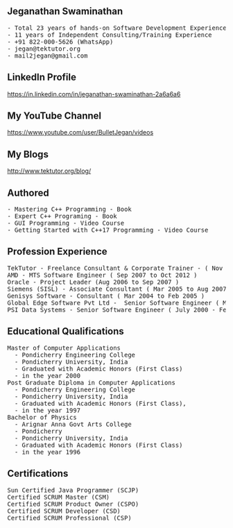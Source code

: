 ## Jeganathan Swaminathan
<pre>
- Total 23 years of hands-on Software Development Experience 
- 11 years of Independent Consulting/Training Experience
- +91 822-000-5626 (WhatsApp) 
- jegan@tektutor.org 
- mail2jegan@gmail.com 
</pre>

## LinkedIn Profile
https://in.linkedin.com/in/jeganathan-swaminathan-2a6a6a6 

## My YouTube Channel 
https://www.youtube.com/user/BulletJegan/videos 

## My Blogs
http://www.tektutor.org/blog/ 

## Authored
<pre>
- Mastering C++ Programming - Book
- Expert C++ Programing - Book
- GUI Programming - Video Course
- Getting Started with C++17 Programming - Video Course
</pre>

## Profession Experience
<pre>
TekTutor - Freelance Consultant & Corporate Trainer - ( Nov 2012 to Till date )
AMD - MTS Software Engineer ( Sep 2007 to Oct 2012 )
Oracle - Project Leader (Aug 2006 to Sep 2007 ) 
Siemens (SISL) - Associate Consultant ( Mar 2005 to Aug 2007 ) 
Genisys Software - Consultant ( Mar 2004 to Feb 2005 )
Global Edge Software Pvt Ltd -  Senior Software Engineer ( Mar 2003 to Mar 2004 )
PSI Data Systems - Senior Software Engineer ( July 2000 - Feb 2003 )
</pre>

## Educational Qualifications
<pre>
Master of Computer Applications 
  - Pondicherry Engineering College
  - Pondicherry University, India
  - Graduated with Academic Honors (First Class)
  - in the year 2000 
Post Graduate Diploma in Computer Applications 
  - Pondicherry Engineering College
  - Pondicherry University, India
  - Graduated with Academic Honors (First Class), 
  - in the year 1997
Bachelor of Physics 
  - Arignar Anna Govt Arts College 
  - Pondicherry
  - Pondicherry University, India
  - Graduated with Academic Honors (First Class) 
  - in the year 1996
</pre>

## Certifications 
<pre>
Sun Certified Java Programmer (SCJP) 
Certified SCRUM Master (CSM) 
Certified SCRUM Product Owner (CSPO) 
Certified SCRUM Developer (CSD) 
Certified SCRUM Professional (CSP) 
</pre>
